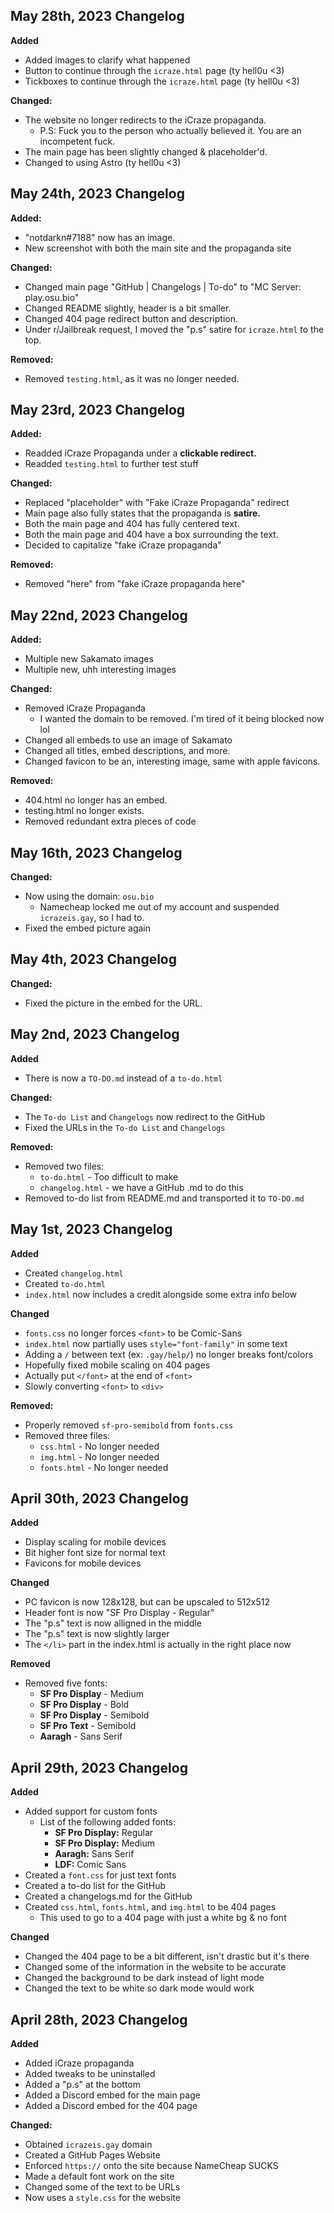 ## May 28th, 2023 Changelog

**Added**

- Added images to clarify what happened
- Button to continue through the `icraze.html` page (ty hell0u <3)
- Tickboxes to continue through the `icraze.html` page (ty hell0u <3)

**Changed:**

- The website no longer redirects to the iCraze propaganda.
  - P.S: Fuck you to the person who actually believed it. You are an incompetent fuck.
- The main page has been slightly changed & placeholder'd.
- Changed to using Astro (ty hell0u <3)

## May 24th, 2023 Changelog

**Added:**

- "notdarkn#7188" now has an image.
- New screenshot with both the main site and the propaganda site

**Changed:**

- Changed main page "GitHub | Changelogs | To-do" to "MC Server: play.osu.bio"
- Changed README slightly, header is a bit smaller.
- Changed 404 page redirect button and description.
- Under r/Jailbreak request, I moved the "p.s" satire for `icraze.html` to the top.

**Removed:**

- Removed `testing.html`, as it was no longer needed.

## May 23rd, 2023 Changelog

**Added:**

- Readded iCraze Propaganda under a **clickable redirect.**
- Readded `testing.html` to further test stuff

**Changed:**

- Replaced "placeholder" with "Fake iCraze Propaganda" redirect
- Main page also fully states that the propaganda is **satire.**
- Both the main page and 404 has fully centered text.
- Both the main page and 404 have a box surrounding the text.
- Decided to capitalize "fake iCraze propaganda"

**Removed:**

- Removed "here" from "fake iCraze propaganda here"

## May 22nd, 2023 Changelog

**Added:**

- Multiple new Sakamato images
- Multiple new, uhh interesting images

**Changed:**

- Removed iCraze Propaganda
  - I wanted the domain to be removed. I'm tired of it being blocked now lol
- Changed all embeds to use an image of Sakamato
- Changed all titles, embed descriptions, and more.
- Changed favicon to be an, interesting image, same with apple favicons.

**Removed:**

- 404.html no longer has an embed.
- testing.html no longer exists.
- Removed redundant extra pieces of code

## May 16th, 2023 Changelog

**Changed:**

- Now using the domain: `osu.bio`
  - Namecheap locked me out of my account and suspended `icrazeis.gay`, so I had to.
- Fixed the embed picture again

## May 4th, 2023 Changelog

**Changed:**

- Fixed the picture in the embed for the URL.

## May 2nd, 2023 Changelog

**Added**

- There is now a `TO-DO.md` instead of a `to-do.html`

**Changed:**

- The `To-do List` and `Changelogs` now redirect to the GitHub
- Fixed the URLs in the `To-do List` and `Changelogs`

**Removed:**

- Removed two files:
  - `to-do.html` - Too difficult to make
  - `changelog.html` - we have a GitHub .md to do this
- Removed to-do list from README.md and transported it to `TO-DO.md`

## May 1st, 2023 Changelog

**Added**

- Created `changelog.html`
- Created `to-do.html`
- `index.html` now includes a credit alongside some extra info below

**Changed**

- `fonts.css` no longer forces `<font>` to be Comic-Sans
- `index.html` now partially uses `style="font-family"` in some text
- Adding a `/` between text (ex: `.gay/help/`) no longer breaks font/colors
- Hopefully fixed mobile scaling on 404 pages
- Actually put `</font>` at the end of `<font>`
- Slowly converting `<font>` to `<div>`

**Removed:**

- Properly removed `sf-pro-semibold` from `fonts.css`
- Removed three files:
  - `css.html` - No longer needed
  - `img.html` - No longer needed
  - `fonts.html` - No longer needed

## April 30th, 2023 Changelog

**Added**

- Display scaling for mobile devices
- Bit higher font size for normal text
- Favicons for mobile devices

**Changed**

- PC favicon is now 128x128, but can be upscaled to 512x512
- Header font is now "SF Pro Display - Regular"
- The "p.s" text is now alligned in the middle
- The "p.s" text is now slightly larger
- The `</li>` part in the index.html is actually in the right place now

**Removed**

- Removed five fonts:
  - **SF Pro Display** - Medium
  - **SF Pro Display** - Bold
  - **SF Pro Display** - Semibold
  - **SF Pro Text** - Semibold
  - **Aaragh** - Sans Serif

## April 29th, 2023 Changelog

**Added**

- Added support for custom fonts
  - List of the following added fonts:
    - **SF Pro Display:** Regular
    - **SF Pro Display:** Medium
    - **Aaragh:** Sans Serif
    - **LDF:** Comic Sans
- Created a `font.css` for just text fonts
- Created a to-do list for the GitHub
- Created a changelogs.md for the GitHub
- Created `css.html`, `fonts.html`, and `img.html` to be 404 pages
  - This used to go to a 404 page with just a white bg & no font

**Changed**

- Changed the 404 page to be a bit different, isn't drastic but it's there
- Changed some of the information in the website to be accurate
- Changed the background to be dark instead of light mode
- Changed the text to be white so dark mode would work

## April 28th, 2023 Changelog

**Added**

- Added iCraze propaganda
- Added tweaks to be uninstalled
- Added a "p.s" at the bottom
- Added a Discord embed for the main page
- Added a Discord embed for the 404 page

**Changed:**

- Obtained `icrazeis.gay` domain
- Created a GitHub Pages Website
- Enforced `https://` onto the site because NameCheap SUCKS
- Made a default font work on the site
- Changed some of the text to be URLs
- Now uses a `style.css` for the website
